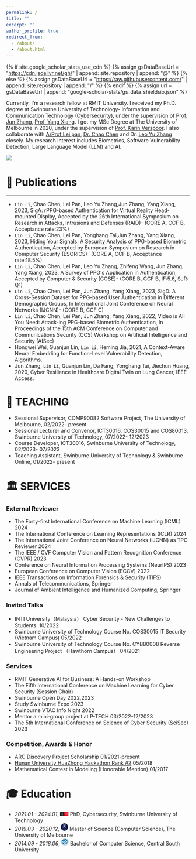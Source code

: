 ```yaml
---
permalink: /
title: ""
excerpt: ""
author_profile: true
redirect_from: 
  - /about/
  - /about.html
---
```


{% if site.google_scholar_stats_use_cdn %}
{% assign gsDataBaseUrl = "https://cdn.jsdelivr.net/gh/" | append: site.repository | append: "@" %}
{% else %}
{% assign gsDataBaseUrl = "https://raw.githubusercontent.com/" | append: site.repository | append: "/" %}
{% endif %}
{% assign url = gsDataBaseUrl | append: "google-scholar-stats/gs_data_shieldsio.json" %}

<span class='anchor' id='about-me'></span>

Currently, I'm a research fellow at RMIT University. I received my Ph.D. degree at Swinburne University of Technology- Information and Communication Technology (Cybersecurity), under the supervision of [Prof. Jun Zhang](https://www.swinburne.edu.au/research/our-research/access-our-research/find-a-researcher-or-supervisor/researcher-profile/?id=junzhang), [Prof. Yang Xiang](https://www.swinburne.edu.au/research/our-research/access-our-research/find-a-researcher-or-supervisor/researcher-profile/?id=yxiang). I got my MSc Degree at The University of Melbourne in 2020, under the supervision of [Prof. Karin Verspoor](https://www.rmit.edu.au/contact/staff-contacts/academic-staff/v/verspoor-professor-karin). I also collaborate with [A/Prof Lei pan](https://www.deakin.edu.au/about-deakin/people/lei-pan), [Dr. Chao Chen](https://www.rmit.edu.au/contact/staff-contacts/academic-staff/c/chen-dr-chao) and Dr. [Leo Yu Zhang](https://sites.google.com/site/leoyuzhang/) closely. My research interest includes Biometrics, Software Vulnerability Detection, Large Language Model (LLM) and AI.

<span class='test' id='test'></span>
<div></div>
<a href='https://scholar.google.com/citations?user=fKIV3Y8AAAAJ'><img src="https://img.shields.io/endpoint?url={{ url | url_encode }}&logo=Google%20Scholar&labelColor=f6f6f6&color=9cf&style=flat&label=Citations"></a>






<span class='anchor' id='-publications'></span>
# 📝 Publications


---
-	`Lin Li`, Chao Chen, Lei Pan, Leo Yu Zhang,Jun Zhang, Yang Xiang, 2023, SigA: rPPG-based Authentication for Virtual Reality Head-mounted Display, Accepted by the 26th International Symposium on Research in Attacks, Intrusions and Defenses (RAID)- (CORE A, CCF B, Acceptance rate:23%)
-	`Lin Li`, Chao Chen, Lei Pan, Yonghang Tai,Jun Zhang, Yang Xiang, 2023, Hiding Your Signals: A Security Analysis of PPG-based Biometric Authentication, Accepted by European Symposium on Research in Computer Security (ESORICS)- (CORE A, CCF B, Acceptance rate:18.5%)
-	`Lin Li`, Chao Chen, Lei Pan, Leo Yu Zhang, Zhifeng Wang, Jun Zhang, Yang Xiang, 2023, A Survey of PPG's Application in Authentication, Accepted by Computer & Security (COSE)- (CORE B, CCF B, IF:5.6, SJR: Q1)
-	`Lin Li`, Chao Chen, Lei Pan, Jun Zhang, Yang Xiang, 2023, SigD: A Cross-Session Dataset for PPG-based User Authentication in Different Demographic Groups, In International Joint Conference on Neural Networks (IJCNN)- (CORE B, CCF C)
-	`Lin Li`, Chao Chen, Lei Pan, Jun Zhang, Yang Xiang, 2022, Video is All You Need: Attack-ing PPG-based Biometric Authentication, In Proceedings of the 15th ACM Conference on Computer and Communications Security (CCS) Workshop on Artificial Intelligence and Security (AISec)
-	Hongwei Wei, Guanjun Lin, `Lin Li`, Heming Jia, 2021, A Context-Aware Neural Embedding for Function-Level Vulnerability Detection, Algorithms.
-	Jun Zhang, `Lin Li`, Guanjun Lin, Da Fang, Yonghang Tai, Jiechun Huang, 2020, Cyber Resilience in Healthcare Digital Twin on Lung Cancer, IEEE Access. 


<span class='anchor' id='-teaching'></span>
# 🏫 TEACHING 

- Sessional Supervisor, COMP90082 Software Project, The University of Melbourne, 02/2022- present
- Sessional Lecturer and Convenor, ICT30016, COS30015 and COS80013, Swinburne University of Technology, 07/2022- 12/2023
- Course Developer, ICT30016, Swinburne University of Technology, 02/2023- 07/2023
- Teaching Assistant, Swinburne University of Technology & Swinburne Online, 01/2022- present

<span class='anchor' id='-services'></span>
# 🏛️ SERVICES 

### External Reviewer
- The Forty-first International Conference on Machine Learning (ICML)                  2024
- The International Conference on Learning Representations (ICLR)                      2024
- The International Joint Conference on Neural Networks (IJCNN) as TPC Reviewer        2024
- The IEEE / CVF Computer Vision and Pattern Recognition Conference (CVPR)             2023
- Conference on Neural Information Processing Systems (NeurIPS)                        2023
- European Conference on Computer Vision (ECCV)                                        2022 
- IEEE Transactions on Information Forensics & Security (TIFS)
- Annals of Telecommunications, Springer
- Journal of Ambient Intelligence and Humanized Computing, Springer

### Invited Talks                
- INTI University（Malaysia） Cyber Security - New Challenges to Students.                                10/2022                                                                     
- Swinburne University of Technology Course No. COS30015 IT Security (Vietnam Campus)                     05/2022 
- Swinburne University of Technology Course No. CYB80008 Reverse Engineering Project （Hawthorn Campus）   04/2021

### Services
- RMIT Generative AI for Business: A Hands-on Workshop
- The Fifth International Conference on Machine Learning for Cyber Security (Session Chair)
- Swinburne Open Day 2022,2023
- Study Swinburne Expo 2023
- Swinburne VTAC Info Night 2022
- Mentor a mini-group project at P-TECH 03/2022-12/2023
- The 5th International Conference on Science of Cyber Security (SciSec) 2023

### Competition, Awards & Honor
- ARC Discovery Project Scholarship                     01/2021-present
- [Hunan University HuaZhong Hackathon Rank #2](https://portfolio.justzht.com/areco/)	          05/2018
- Mathematical Contest in Modeling (Honorable Mention)	01/2017

<span class='anchor' id='-xl'></span>

# 🎓 Education
- *2021.01 - 2024.01*, <a href="https://www.swinburne.edu.au/"><img class="svg" src="/images/swin.png" width="23pt"></a> PhD, Cybersecurity, Swinburne University of Technology
- *2019.03 - 2020.12*, <a href="https://www.unimelb.edu.au/"><img class="svg" src="/images/mel.png" width="20pt"></a> Master of Science (Computer Science), The University of Melbourne
- *2014.09 - 2018.06*, <a href="https://www.csu.edu.cn//"><img class="svg" src="/images/csu.png" width="20pt"></a> Bachelor of Computer Science, Central South University
<span class='anchor' id='-lwzl'></span>
